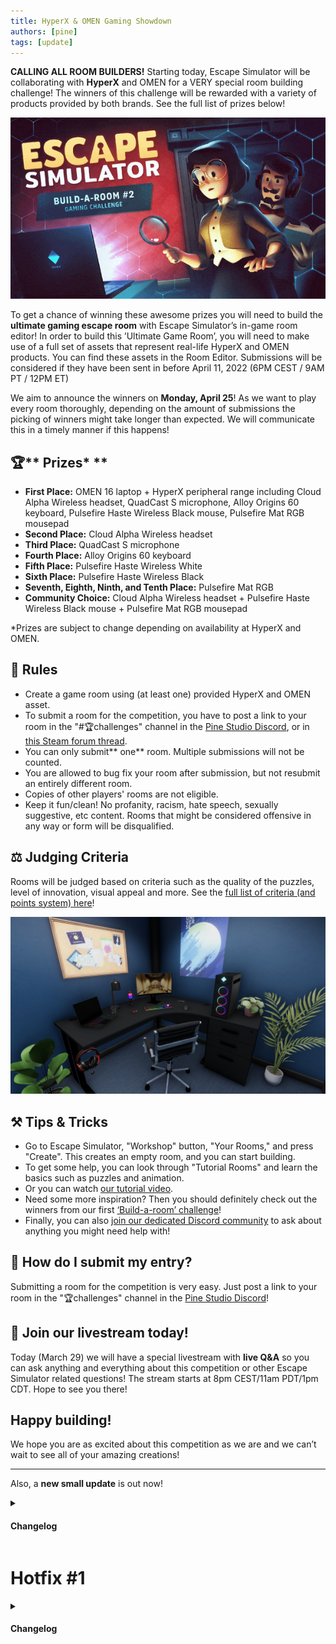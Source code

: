 ```yaml
---
title: HyperX & OMEN Gaming Showdown
authors: [pine]
tags: [update]
---
```


**CALLING ALL ROOM BUILDERS!**
Starting today, Escape Simulator will be collaborating with **HyperX** and OMEN for a VERY special room building challenge! The winners of this challenge will be rewarded with a variety of products provided by both brands. See the full list of prizes below! 

![Splash](./splash.gif)

<!--truncate-->

To get a chance of winning these awesome prizes you will need to build the **ultimate gaming escape room** with Escape Simulator’s in-game room editor! In order to build this ’Ultimate Game Room’, you will need to make use of a full set of assets that represent real-life HyperX and OMEN products. You can find these assets in the Room Editor. Submissions will be considered if they have been sent in before April 11, 2022 (6PM CEST / 9AM PT / 12PM ET)

We aim to announce the winners on **Monday, April 25**! As we want to play every room thoroughly, depending on the amount of submissions the picking of winners might take longer than expected. We will communicate this in a timely manner if this happens!

## 🏆** Prizes* **
-  **First Place:** OMEN 16 laptop + HyperX peripheral range including Cloud Alpha Wireless headset, QuadCast S microphone, Alloy Origins 60 keyboard, Pulsefire Haste Wireless Black mouse, Pulsefire Mat RGB mousepad
-  **Second Place:** Cloud Alpha Wireless headset
-  **Third Place:** QuadCast S microphone
-  **Fourth Place:** Alloy Origins 60 keyboard
-  **Fifth Place:** Pulsefire Haste Wireless White
-  **Sixth Place:** Pulsefire Haste Wireless Black
-  **Seventh, Eighth, Ninth, and Tenth Place:** Pulsefire Mat RGB 
-  **Community Choice:** Cloud Alpha Wireless headset + Pulsefire Haste Wireless Black mouse + Pulsefire Mat RGB mousepad

*Prizes are subject to change depending on availability at HyperX and OMEN.

## 📑 **Rules**
-  Create a game room using (at least one) provided HyperX and OMEN asset.
-  To submit a room for the competition, you have to post a link to your room in the "#🏆challenges" channel in the [Pine Studio Discord](https://discord.com/invite/ss2ycVXpjT), or in [this Steam forum thread](https://steamcommunity.com/app/1435790/discussions/0/3272436223672916055/). 
-  You can only submit** one** room. Multiple submissions will not be counted.
-  You are allowed to bug fix your room after submission, but not resubmit an entirely different room.
-  Copies of other players' rooms are not eligible.
-  Keep it fun/clean! No profanity, racism, hate speech, sexually suggestive, etc content. Rooms that might be considered offensive in any way or form will be disqualified.
## ⚖️ **Judging Criteria**
Rooms will be judged based on criteria such as the quality of the puzzles, level of innovation, visual appeal and more. See the [full list of criteria (and points system) here](https://forms.gle/ayZ5GXvSreGrykvs9)!

![room](./room.png)

## ⚒️ **Tips & Tricks**
-  Go to Escape Simulator, "Workshop" button, "Your Rooms," and press "Create". This creates an empty room, and you can start building.
-  To get some help, you can look through "Tutorial Rooms" and learn the basics such as puzzles and animation.
-  Or you can watch [our tutorial video](https://www.youtube.com/watch?v=Y8p-C327wAw).
-  Need some more inspiration? Then you should definitely check out the winners from our first [‘Build-a-room’ challenge](https://store.steampowered.com/news/app/1435790/view/3087774682030958698)!
-  Finally, you can also [join our dedicated Discord community](https://discord.com/invite/ss2ycVXpjT) to ask about anything you might need help with!
## **🙋 How do I submit my entry?**
Submitting a room for the competition is very easy. Just post a link to your room in the "🏆challenges" channel in the [Pine Studio Discord](https://discord.com/invite/ss2ycVXpjT)!

## 🎥 **Join our livestream today!**
Today (March 29) we will have a special livestream with **live Q&A** so you can ask anything and everything about this competition or other Escape Simulator related questions! 
The stream starts at 8pm CEST/11am PDT/1pm CDT. Hope to see you there!

## Happy building!
We hope you are as excited about this competition as we are and we can’t wait to see all of your amazing creations! 

------------------------
Also, a **new small update** is out now! 

<details><summary><h4>Changelog</h4></summary>

-  New Gaming assets for room editor featuring HyperX and Omen products
-  Networking has more fail checks, which can result in error screens instead of game crashes
-  Co-op fix where you could stay zoomed in but the item disappears
-  Support for multiple controllers connecting and disconnecting
-  "Metaverse" co-op fixes
-  "Space Walk" translation fixes
-  Room editor duplicate room bug fix when changing languages
-  Room editor room renaming bug fix

</details>

# Hotfix #1

<details><summary><h4>Changelog</h4></summary>


-  Fixed crash with wrong format workshop rooms (stuck on menu screen with % signs)
-  Fixed download and unsubscribe buttons
-  Egypt - Room #2 - Chamber of the Dead - fixed Scarab puzzle in multiplayer

</details>